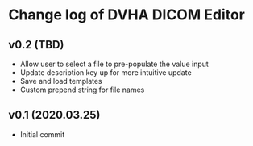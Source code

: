 # Change log of DVHA DICOM Editor

v0.2 (TBD)
--------------------
 - Allow user to select a file to pre-populate the value input
 - Update description key up for more intuitive update
 - Save and load templates
 - Custom prepend string for file names

v0.1 (2020.03.25)
--------------------
 - Initial commit
